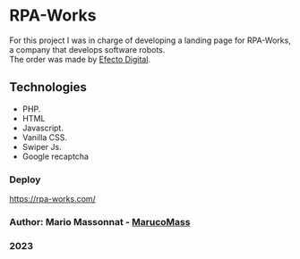 # RPA-Works
For this project I was in charge of developing a landing page for RPA-Works, a company that develops software robots. <br />
The order was made by [Efecto Digital](https://efectodigital.com.ar/).

## Technologies
- PHP.
- HTML
- Javascript.
- Vanilla CSS.
- Swiper Js.
- Google recaptcha

### Deploy
https://rpa-works.com/

### Author: Mario Massonnat - [MarucoMass](https://github.com/MarucoMass)

### 2023 
